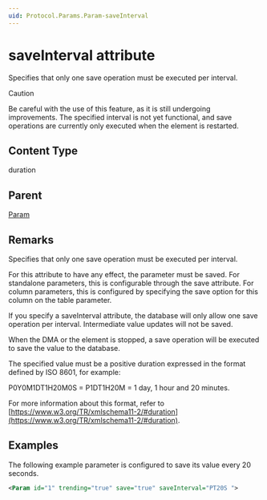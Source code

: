 ```yaml
---
uid: Protocol.Params.Param-saveInterval
---
```


# saveInterval attribute

<!-- RN 16708 -->

Specifies that only one save operation must be executed per interval.

> [!CAUTION]
> Be careful with the use of this feature, as it is still undergoing improvements. The specified interval is not yet functional, and save operations are currently only executed when the element is restarted.

## Content Type

duration

## Parent

[Param](xref:Protocol.Params.Param)

## Remarks

Specifies that only one save operation must be executed per interval.

For this attribute to have any effect, the parameter must be saved. For standalone parameters, this is configurable through the save attribute. For column parameters, this is configured by specifying the save option for this column on the table parameter.

If you specify a saveInterval attribute, the database will only allow one save operation per interval. Intermediate value updates will not be saved.

When the DMA or the element is stopped, a save operation will be executed to save the value to the database.

The specified value must be a positive duration expressed in the format defined by ISO 8601, for example:

P0Y0M1DT1H20M0S = P1DT1H20M = 1 day, 1 hour and 20 minutes.

For more information about this format, refer to [https://www.w3.org/TR/xmlschema11-2/#duration](https://www.w3.org/TR/xmlschema11-2/#duration).

## Examples

The following example parameter is configured to save its value every 20 seconds.

```xml
<Param id="1" trending="true" save="true" saveInterval="PT20S ">
```
